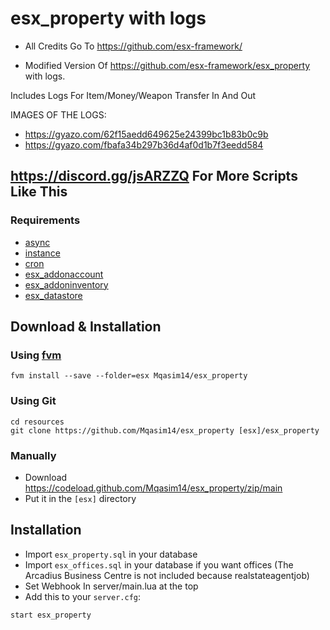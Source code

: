 # esx_property with logs
- All Credits Go To https://github.com/esx-framework/

- Modified Version Of https://github.com/esx-framework/esx_property with logs.

 Includes Logs For Item/Money/Weapon Transfer In And Out

 IMAGES OF THE LOGS:
- https://gyazo.com/62f15aedd649625e24399bc1b83b0c9b
- https://gyazo.com/fbafa34b297b36d4af0d1b7f3eedd584

## https://discord.gg/jsARZZQ For More Scripts Like This

### Requirements

- [async](https://github.com/ESX-Org/async)
- [instance](https://github.com/ESX-Org/instance)
- [cron](https://github.com/ESX-Org/cron)
- [esx_addonaccount](https://github.com/ESX-Org/esx_addonaccount)
- [esx_addoninventory](https://github.com/ESX-Org/esx_addoninventory)
- [esx_datastore](https://github.com/ESX-Org/esx_datastore)


## Download & Installation

### Using [fvm](https://github.com/qlaffont/fvm-installer)
```
fvm install --save --folder=esx Mqasim14/esx_property
```

### Using Git
```
cd resources
git clone https://github.com/Mqasim14/esx_property [esx]/esx_property
```

### Manually
- Download https://codeload.github.com/Mqasim14/esx_property/zip/main
- Put it in the `[esx]` directory

## Installation
- Import `esx_property.sql` in your database
- Import `esx_offices.sql` in your database if you want offices (The Arcadius Business Centre is not included because realstateagentjob)
- Set Webhook In server/main.lua at the top
- Add this to your `server.cfg`:

```
start esx_property
```
